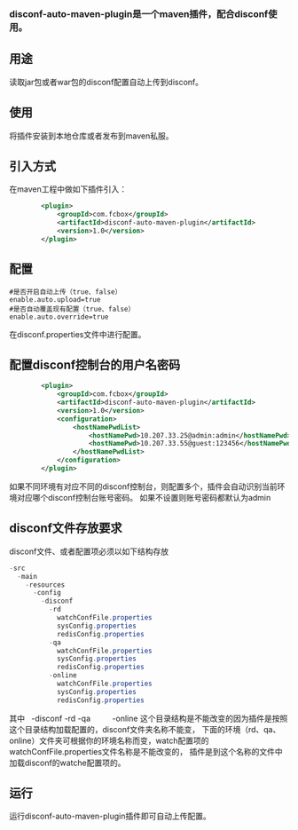 ### disconf-auto-maven-plugin是一个maven插件，配合disconf使用。

## 用途
读取jar包或者war包的disconf配置自动上传到disconf。

## 使用
将插件安装到本地仓库或者发布到maven私服。

## 引入方式
在maven工程中做如下插件引入：
```xml
        <plugin>
            <groupId>com.fcbox</groupId>
            <artifactId>disconf-auto-maven-plugin</artifactId>
            <version>1.0</version>
        </plugin>
```

## 配置
```properties
#是否开启自动上传（true、false）
enable.auto.upload=true
#是否自动覆盖现有配置（true、false）
enable.auto.override=true
```

在disconf.properties文件中进行配置。

## 配置disconf控制台的用户名密码
```xml
        <plugin>
            <groupId>com.fcbox</groupId>
            <artifactId>disconf-auto-maven-plugin</artifactId>
            <version>1.0</version>
            <configuration>
                <hostNamePwdList>
                    <hostNamePwd>10.207.33.25@admin:admin</hostNamePwd>
                    <hostNamePwd>10.207.33.55@guest:123456</hostNamePwd>
                </hostNamePwdList>
            </configuration>
        </plugin>
```

如果不同环境有对应不同的disconf控制台，则配置多个，插件会自动识别当前环境对应哪个disconf控制台账号密码。
如果不设置则账号密码都默认为admin

## disconf文件存放要求
disconf文件、或者配置项必须以如下结构存放

```java
-src
  -main
    -resources
      -config
        -disconf
          -rd
            watchConfFile.properties
            sysConfig.properties
            redisConfig.properties
          -qa
            watchConfFile.properties
            sysConfig.properties
            redisConfig.properties
          -online
            watchConfFile.properties
            sysConfig.properties
            redisConfig.properties
```

其中   -disconf
          -rd
          -qa
          -online
这个目录结构是不能改变的因为插件是按照这个目录结构加载配置的，disconf文件夹名称不能变，
下面的环境（rd、qa、online）文件夹可根据你的环境名称而变，watch配置项的watchConfFile.properties文件名称是不能改变的，
插件是到这个名称的文件中加载disconf的watche配置项的。 

## 运行
运行disconf-auto-maven-plugin插件即可自动上传配置。
